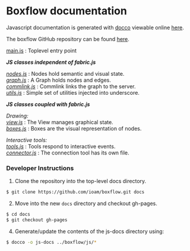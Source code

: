 # Boxflow documentation

Javascript documentation is generated with [docco](https://jashkenas.github.io/docco/) viewable online [here](https://ioam.github.io/boxflow/). 

The boxflow GitHub repository can be found [here](https://github.com/ioam/boxflow).

[main.js](https://ioam.github.io/boxflow/js-docs/main.html) : Toplevel entry point <br>

***JS classes independent of fabric.js***

[*nodes.js*](https://ioam.github.io/boxflow/js-docs/nodes.html) : Nodes hold semantic and visual state. <br>
[*graph.js*](https://ioam.github.io/boxflow/js-docs/graph.html) :  A Graph holds nodes and edges.<br>
[*commlink.js*](https://ioam.github.io/boxflow/js-docs/commlink.html) : Commlink links the graph to the server.<br>
[*utils.js*](https://ioam.github.io/boxflow/js-docs/utils.html) :  Simple set of utilities injected into underscore. <br>

***JS classes coupled with fabric.js***

*Drawing:* <br>
[*view.js*](https://ioam.github.io/boxflow/js-docs/view.html) : The View manages graphical state.  <br>
[*boxes.js*](https://ioam.github.io/boxflow/js-docs/boxes.html) : Boxes are the visual representation of nodes. <br>

*Interactive tools:*<br>
[*tools.js*](https://ioam.github.io/boxflow/js-docs/tools.html) : Tools respond to interactive events. <br>
[*connector.js*](https://ioam.github.io/boxflow/js-docs/connector.html) : The connection tool has its own file. <br>


### Developer Instructions

1. Clone the repository into the top-level docs directory.

```bash
$ git clone https://github.com/ioam/boxflow.git docs
```

2. Move into the new ``docs`` directory and checkout gh-pages.

```bash
$ cd docs
$ git checkout gh-pages
```

4. Generate/update the contents of the js-docs directory using:

```bash
$ docco -o js-docs ../boxflow/js/*
```
